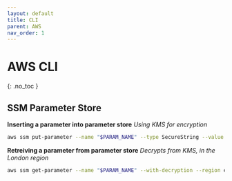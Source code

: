 ```yaml
---
layout: default
title: CLI
parent: AWS
nav_order: 1
---
```


# AWS CLI
{: .no_toc }

## SSM Parameter Store

**Inserting a parameter into parameter store**
_Using KMS for encryption_

```bash
aws ssm put-parameter --name "$PARAM_NAME" --type SecureString --value "$PARAM_VALUE" --key-id alias/$KMS_KEY_NAME --profle $AWS_PROFILE
```

**Retreiving a parameter from parameter store**
_Decrypts from KMS, in the London region_

```bash
aws ssm get-parameter --name "$PARAM_NAME" --with-decryption --region eu-west-2 --output text --query 'Parameter.Value' --profile $AWS_PROFILE
```